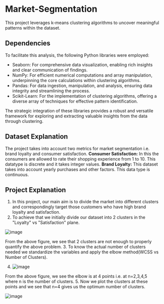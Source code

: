 # Market-Segmentation
This project leverages k-means clustering algorithms to uncover meaningful patterns within the dataset. 

## Dependencies
To facilitate this analysis, the following Python libraries were employed:
- Seaborn: For comprehensive data visualization, enabling rich insights and clear communication of findings.
- NumPy: For efficient numerical computations and array manipulation, underpinning the core calculations within clustering algorithms.
- Pandas: For data ingestion, manipulation, and analysis, ensuring data integrity and streamlining the process.
- Scikit-Learn: For the implementation of clustering algorithms, offering a diverse array of techniques for effective pattern identification.

The strategic integration of these libraries provides a robust and versatile framework for exploring and extracting valuable insights from the data through clustering.

## Dataset Explanation
The project takes into account two metrics for market segmentation i.e. brand loyalty and consumer satisfaction.
**Consumer Satisfaction:** In this the consumers are allowed to rate their shopping experience from 1 to 10. This datatype is discrete and it takes integer values.
**Brand Loyalty:** This dataset takes into account yearly purchases and other factors. This data type is continuous.

## Project Explanation
1. In this project, our main aim is to divide the market into different clusters and correspondingly target those customers who have high brand loyalty and satisfaction.
2. To achieve that we  initially divide our dataset into 2 clusters in the "Loyalty" vs "Satisfaction" plane.

![image](https://github.com/Hansaraj09/Market-Segmentation/assets/93324559/902bd4ae-0e0b-4ecf-bb4b-cc7a4c2ec8b3)

From the above figure, we see that 2 clusters are not enough to properly quantify the above problem.
3. To know the actual number of clusters needed we standardize the variables and apply the elbow method(WCSS vs Number of Clusters).
  
4. ![image](https://github.com/Hansaraj09/Market-Segmentation/assets/93324559/95fb459e-add6-4587-a562-d05909cbd139)
   
From the above figure, we see the elbow is at  4 points i.e. at n=2,3,4,5 where n is the number of clusters.
5. Now we plot the clusters at these points and  we see that n=4 gives us the optimum number of clusters.

![image](https://github.com/Hansaraj09/Market-Segmentation/assets/93324559/6c83b9fb-f8e6-43e4-b355-c14dab2dc562)





